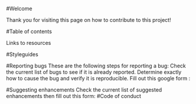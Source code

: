 #Welcome

Thank you for visiting this page on how to contribute to this project!


#Table of contents


Links to resources

#Styleguides

#Reporting bugs
These are the following steps for reporting a bug:
Check the current list of bugs to see if it is already reported.
Determine exactly how to cause the bug and verify it is reproducible.
Fill out this google form : <insert link>


#Suggesting enhancements
Check the current list of suggested enhancements then fill out this form: 
#Code of conduct
